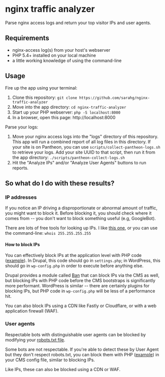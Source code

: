 # nginx traffic analyzer

Parse nginx access logs and return your top visitor IPs and user agents.

## Requirements
* nginx-access log(s) from your host's webserver
* PHP 5.4+ installed on your local machine
* a little working knowledge of using the command-line

## Usage
 
Fire up the app using your terminal:
1. Clone this repository: `git clone https://github.com/sarahg/nginx-traffic-analyzer`
2. Move into the app directory: `cd nginx-traffic-analyzer`
3. Start up your PHP webserver: `php -S localhost:8000`
4. In a browser, open this page: http://localhost:8000

Parse your logs:
1. Move your nginx access logs into the "logs" directory of this repository. This app will run a combined report
 of all log files in this directory. If your site is on Pantheon, you can use `scripts/collect-pantheon-logs.sh` to retrieve your logs. 
 Add your site UUID to that script, then run it from the app directory: `./scripts/pantheon-collect-logs.sh`
2. Hit the "Analyze IPs" and/or "Analyze User Agents" buttons to run reports.

## So what do I do with these results?

### IP addresses
If you notice an IP driving a disproportionate or abnormal amount of traffic, you might want to block it. Before blocking it, you should check where it comes from -- you don't want to block something useful (e.g, GoogleBot). 
 
There are lots of free tools for looking up IPs. I like [this one](https://dnschecker.org/ip-whois-lookup.php), or you can use the command-line: `whois 255.255.255.255`

#### How to block IPs
You can effectively block IPs at the application level with PHP code ([example](https://stackoverflow.com/a/14113264)). In Drupal, this code should go in `settings.php`; in WordPress, this should go in `wp-config.php` in order to execute before anything else.

Drupal provides a module called [Ban](https://www.drupal.org/docs/8/core/modules/ban/overview) that can block IPs via the CMS as well, but blocking IPs with PHP code before the CMS bootstraps is significantly more performant. WordPress is similar -- there are certainly plugins for blocking IPs, but PHP code in `wp-config.php` will be less of a performance hit.

You can also block IPs using a CDN like Fastly or Cloudflare, or with a web application firewall (WAF).

### User agents
Respectable bots with distinguishable user agents can be blocked by modifying your [robots.txt file](https://support.google.com/webmasters/answer/6062596?hl=en).

Some bots are not respectable. If you're able to detect these by User Agent but they don't respect robots.txt, you can block them with PHP ([example](https://stackoverflow.com/a/1358031)) in your CMS config file, similar to blocking IPs.

Like IPs, these can also be blocked using a CDN or WAF. 